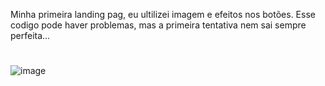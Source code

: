 
Minha primeira landing pag, eu ultilizei imagem e efeitos nos botões. Esse codigo pode haver problemas, mas a primeira tentativa nem sai sempre perfeita...
# 
![image](https://user-images.githubusercontent.com/117082302/208781459-38f089f0-a9a3-426e-891a-0cc1a37884ad.png)
